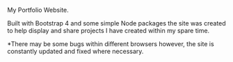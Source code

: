 My Portfolio Website.

Built with Bootstrap 4 and some simple Node packages the site was created to help display and share projects I have created within my spare time. 

*There may be some bugs within different browsers however, the site is constantly updated and fixed where necessary.
